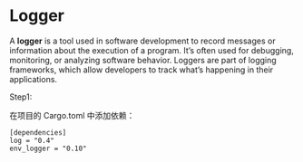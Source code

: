 # Logger

A **logger** is a tool used in software development to record messages or information about the execution of a program. It’s often used for debugging, monitoring, or analyzing software behavior. Loggers are part of logging frameworks, which allow developers to track what’s happening in their applications.



Step1:

在项目的 Cargo.toml 中添加依赖：

```
[dependencies]
log = "0.4"
env_logger = "0.10"
```

